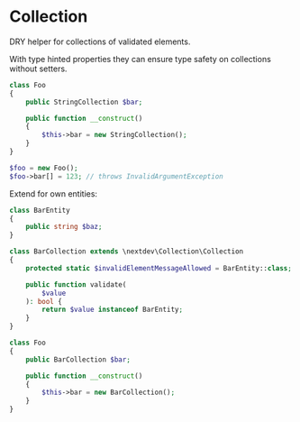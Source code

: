 # Collection

DRY helper for collections of validated elements.

With type hinted properties they can ensure type safety on collections without setters.

```php
class Foo
{
    public StringCollection $bar;

    public function __construct()
    {
        $this->bar = new StringCollection();
    }
}

$foo = new Foo();
$foo->bar[] = 123; // throws InvalidArgumentException
```

Extend for own entities:
```php
class BarEntity
{
    public string $baz;
}

class BarCollection extends \nextdev\Collection\Collection
{
    protected static $invalidElementMessageAllowed = BarEntity::class;

    public function validate(
        $value
    ): bool {
        return $value instanceof BarEntity;
    }
}

class Foo
{
    public BarCollection $bar;

    public function __construct()
    {
        $this->bar = new BarCollection();
    }
}
```
